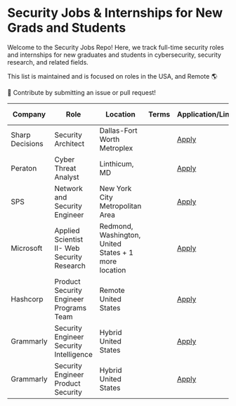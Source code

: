 # Security Jobs & Internships for New Grads and Students

Welcome to the Security Jobs Repo! Here, we track full-time security roles and internships for new graduates and students in cybersecurity, security research, and related fields.

This list is maintained and is focused on roles in the USA, and Remote 🌎

💼 Contribute by submitting an issue or pull request!

| Company                              | Role                                     | Location          | Terms           | Application/Link   | Date Posted |
|--------------------------------------|------------------------------------------|-------------------|-----------------|-------------------|-------------|
| Sharp Decisions| Security Architect | Dallas-Fort Worth Metroplex     |      | [Apply](https://www.linkedin.com/jobs/view/4018414774)        | Sep 06      |
| Peraton| Cyber Threat Analyst | Linthicum, MD     |      | [Apply](https://careers.peraton.com/jobs/cyber-threat-analyst-linthicum-maryland-149994-jobs?iis=Job%2BBoard&iisn=LinkedIn)        | Sep 06      |
| SPS| Network and Security Engineer | New York City Metropolitan Area     |      | [Apply](https://job-boards.greenhouse.io/spsnorthamerica/jobs/4095440008)        | Sep 06      |
| Microsoft| Applied Scientist II- Web Security Research | Redmond, Washington, United States + 1 more location     |      | [Apply](https://jobs.careers.microsoft.com/global/en/job/1764202/Applied-Scientist-II--Web-Security-Research)        | Sep 04      |
| Hashcorp| Product Security Engineer Programs Team | Remote United States     |      | [Apply](https://www.hashicorp.com/career/6001526?gh_src=e263d6a71)        | Sep 06      |
| Grammarly| Security Engineer Security Intelligence | Hybrid United States     |      | [Apply](https://www.grammarly.com/jobs/engineering/security-engineer-security-intelligence?gh_jid=6208831)        |
| Grammarly| Security Engineer Product Security | Hybrid United States     |      | [Apply](https://www.grammarly.com/jobs/engineering/security-engineer-product-security?gh_jid=5669722)        |


